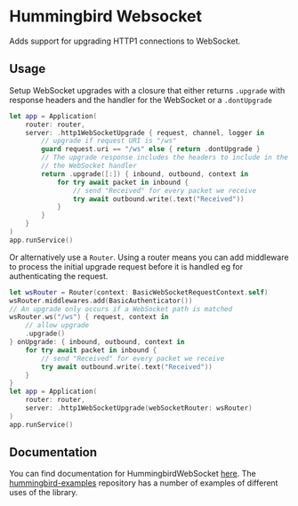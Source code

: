 # Hummingbird Websocket

Adds support for upgrading HTTP1 connections to WebSocket. 

## Usage

Setup WebSocket upgrades with a closure that either returns `.upgrade` with response headers and the handler for the WebSocket or a `.dontUpgrade`
```swift
let app = Application(
    router: router,
    server: .http1WebSocketUpgrade { request, channel, logger in
        // upgrade if request URI is "/ws"
        guard request.uri == "/ws" else { return .dontUpgrade }
        // The upgrade response includes the headers to include in the response and 
        // the WebSocket handler
        return .upgrade([:]) { inbound, outbound, context in
            for try await packet in inbound {
                // send "Received" for every packet we receive
                try await outbound.write(.text("Received"))
            }
        }
    }
)
app.runService()
```
Or alternatively use a `Router`. Using a router means you can add middleware to process the initial upgrade request before it is handled eg for authenticating the request.
```swift
let wsRouter = Router(context: BasicWebSocketRequestContext.self)
wsRouter.middlewares.add(BasicAuthenticator())
// An upgrade only occurs if a WebSocket path is matched
wsRouter.ws("/ws") { request, context in
    // allow upgrade
    .upgrade()
} onUpgrade: { inbound, outbound, context in
    for try await packet in inbound {
        // send "Received" for every packet we receive
        try await outbound.write(.text("Received"))
    }
}
let app = Application(
    router: router,
    server: .http1WebSocketUpgrade(webSocketRouter: wsRouter)
)
app.runService()
```

## Documentation

You can find documentation for HummingbirdWebSocket [here](https://hummingbird-project.github.io/hummingbird-docs/2.0/documentation/hummingbirdwebsocket). The [hummingbird-examples](https://github.com/hummingbird-project/hummingbird-examples) repository has a number of examples of different uses of the library.
